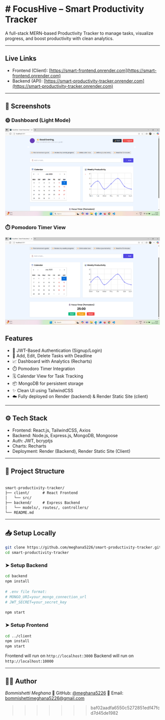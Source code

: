 
#  # FocusHive – Smart Productivity Tracker


A full-stack MERN-based Productivity Tracker to manage tasks, visualize progress, and boost productivity with clean analytics.

---

##  Live Links

-  Frontend (Client): [https://smart-frontend.onrender.com](https://smart-frontend.onrender.com)
- Backend (API): [https://smart-productivity-tracker.onrender.com](https://smart-productivity-tracker.onrender.com)

---
## 📸 Screenshots

### 🌞 Dashboard (Light Mode)
![Dashboard Light](./assets/screenshots/dashboard-light.png)

### ⏱️ Pomodoro Timer View
![Pomodoro Timer](./assets/screenshots/dashboard-pomodoro.png)


##  Features

- 🔐 JWT-Based Authentication (Signup/Login)
- 📅 Add, Edit, Delete Tasks with Deadline
- 📈 Dashboard with Analytics (Recharts)
- ⏱️ Pomodoro Timer Integration
- 🗓️ Calendar View for Task Tracking
- 📦 MongoDB for persistent storage
- ✨ Clean UI using TailwindCSS
- ☁️ Fully deployed on Render (backend) & Render Static Site (client)

---

## ⚙ Tech Stack

- Frontend: React.js, TailwindCSS, Axios
- Backend: Node.js, Express.js, MongoDB, Mongoose
- Auth: JWT, bcryptjs
- Charts: Recharts
- Deployment: Render (Backend), Render Static Site (Client)

---

## 🧩 Project Structure

```

smart-productivity-tracker/
├── client/      # React Frontend
│   └── src/
├── backend/     # Express Backend
│   └── models/, routes/, controllers/
└── README.md

````

---

## 📥 Setup Locally

```bash
git clone https://github.com/meghana5226/smart-productivity-tracker.git
cd smart-productivity-tracker
````

### ➤ Setup Backend

```bash
cd backend
npm install

# .env file format:
# MONGO_URI=your_mongo_connection_url
# JWT_SECRET=your_secret_key

npm start
```

### ➤ Setup Frontend

```bash
cd ../client
npm install
npm start
```

Frontend will run on `http://localhost:3000`
Backend will run on `http://localhost:10000`

---

## 👩‍💻 Author

*Bommishetti Meghana*
🔗 GitHub: [@meghana5226](https://github.com/meghana5226)
📧 Email: [bommishettimeghana5226@gmail.com](mailto:bommishettimeghana5226@gmail.com)





>>>>>>> baf02aadfa6550c5272851edf47fcd7d45de1982
